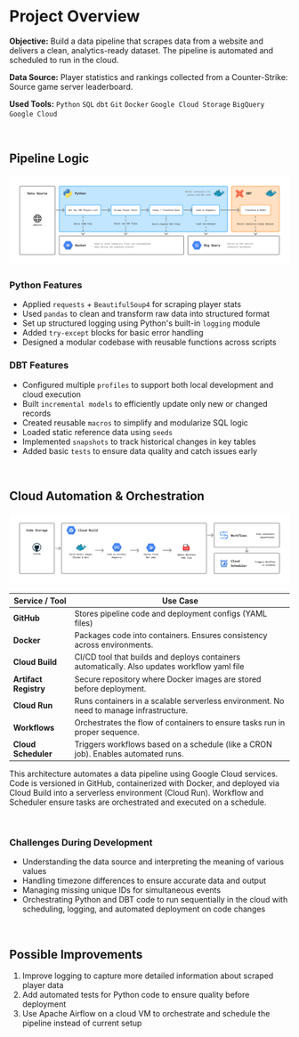 # Project Overview

**Objective:** Build a data pipeline that scrapes data from a website and delivers a clean, analytics-ready dataset. The pipeline is automated and scheduled to run in the cloud.

**Data Source:** Player statistics and rankings collected from a Counter-Strike: Source game server leaderboard.

**Used Tools:** `Python` `SQL` `dbt` `Git` `Docker` `Google Cloud Storage` `BigQuery` `Google Cloud`


<br>


## Pipeline Logic

![Pipeline Logic](images/pipeline.jpg)

### Python Features
- Applied `requests` + `BeautifulSoup4` for scraping player stats 
- Used `pandas` to clean and transform raw data into structured format  
- Set up structured logging using Python's built-in `logging` module  
- Added `try-except` blocks for basic error handling  
- Designed a modular codebase with reusable functions across scripts  

### DBT Features
- Configured multiple `profiles` to support both local development and cloud execution  
- Built `incremental models` to efficiently update only new or changed records  
- Created reusable `macros` to simplify and modularize SQL logic  
- Loaded static reference data using `seeds`  
- Implemented `snapshots` to track historical changes in key tables  
- Added basic `tests` to ensure data quality and catch issues early  


<br>


## Cloud Automation & Orchestration

![Cloud](images/cloud.jpg)

| Service / Tool       | Use Case                                                                 |
|----------------------|----------------------------------------------------------------------------------------|
| **GitHub**           | Stores pipeline code and deployment configs (YAML files) |
| **Docker**           | Packages code into containers. Ensures consistency across environments. |
| **Cloud Build**      | CI/CD tool that builds and deploys containers automatically. Also updates workflow yaml file             |
| **Artifact Registry**| Secure repository where Docker images are stored before deployment.                   |
| **Cloud Run**        | Runs containers in a scalable serverless environment. No need to manage infrastructure.|
| **Workflows**        | Orchestrates the flow of containers to ensure tasks run in proper sequence.           |
| **Cloud Scheduler**  | Triggers workflows based on a schedule (like a CRON job). Enables automated runs.     |

This architecture automates a data pipeline using Google Cloud services. Code is versioned in GitHub, containerized with Docker, and deployed via Cloud Build into a serverless environment (Cloud Run). Workflow and Scheduler ensure tasks are orchestrated and executed on a schedule.


<br>


### Challenges During Development
- Understanding the data source and interpreting the meaning of various values  
- Handling timezone differences to ensure accurate data and output 
- Managing missing unique IDs for simultaneous events
- Orchestrating Python and DBT code to run sequentially in the cloud with scheduling, logging, and automated deployment on code changes


<br>


## Possible Improvements

1. Improve logging to capture more detailed information about scraped player data  
2. Add automated tests for Python code to ensure quality before deployment 
3. Use Apache Airflow on a cloud VM to orchestrate and schedule the pipeline instead of current setup  
